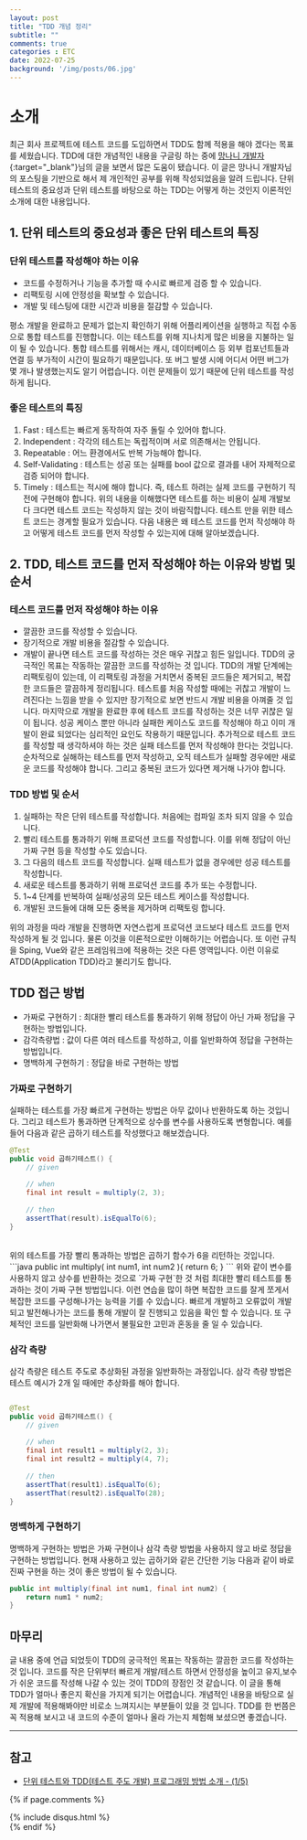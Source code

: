 ```yaml
---
layout: post
title: "TDD 개념 정리"
subtitle: ""
comments: true
categories : ETC
date: 2022-07-25
background: '/img/posts/06.jpg'
---
```


# 소개
최근 회사 프로젝트에 테스트 코드를 도입하면서 TDD도 함께 적용을 해야 겠다는 목표를 세웠습니다.
TDD에 대한 개념적인 내용을 구글링 하는 중에 [망나니 개발자](https://mangkyu.tistory.com/182){:target="_blank"}님의 글을 보면서 많은 도움이 됐습니다.
이 글은 망나니 개발자님의 포스팅을 기반으로 해서 제 개인적인 공부를 위해 작성되었음을 알려 드립니다.
단위 테스트의 중요성과 단위 테스트를 바탕으로 하는 TDD는 어떻게 하는 것인지 이론적인 소개에 대한 내용입니다.

## 1. 단위 테스트의 중요성과 좋은 단위 테스트의 특징
### 단위 테스트를 작성해야 하는 이유
- 코드를 수정하거나 기능을 추가할 때 수시로 빠르게 검증 할 수 있습니다.
- 리팩토링 시에 안정성을 확보할 수 있습니다.
- 개발 및 테스팅에 대한 시간과 비용을 절감할 수 있습니다.

평소 개발을 완료하고 문제가 없는지 확인하기 위해 어플리케이션을 실행하고 직접 수동으로 통합 테스트를 진행합니다.
이는 테스트를 위해 지나치게 많은 비용을 지불하는 일이 될 수 있습니다.
통합 테스트를 위해서는 캐시, 데이터베이스 등 외부 컴포넌트들과 연결 등 부가적이 시간이 필요하기 때문입니다.
또 버그 발생 시에 어디서 어떤 버그가 몇 개나 발생했는지도 알기 어렵습니다.
이런 문제들이 있기 때문에 단위 테스트를 작성하게 됩니다.

### 좋은 테스트의 특징
1. Fast : 테스트는 빠르게 동작하여 자주 돌릴 수 있어야 합니다.
2. Independent : 각각의 테스트는 독립적이며 서로 의존해서는 안됩니다.
3. Repeatable : 어느 환경에서도 반복 가능해야 합니다.
4. Self-Validating : 테스트는 성공 또는 실패를 bool 값으로 결과를 내어 자제적으로 검증 되어야 합니다.
5. Timely : 테스트는 적시에 해야 합니다. 즉, 테스트 하려는 실제 코드를 구현하기 직전에 구현해야 합니다.
위의 내용을 이해했다면 테스트를 하는 비용이 실제 개발보다 크다면 테스트 코드는 작성하지 않는 것이 바람직합니다.
테스트 만을 위한 테스트 코드는 경계할 필요가 있습니다.
다음 내용은 왜 테스트 코드를 먼저 작성해야 하고 어떻게 테스트 코드를 먼저 작성할 수 있는지에 대해 알아보겠습니다.

## 2. TDD, 테스트 코드를 먼저 작성해야 하는 이유와 방법 및 순서
### 테스트 코드를 먼저 작성해야 하는 이유
- 깔끔한 코드를 작성할 수 있습니다.
- 장기적으로 개발 비용을 절감할 수 있습니다.
- 개발이 끝나면 테스트 코드를 작성하는 것은 매우 귀찮고 힘든 일입니다.
TDD의 궁극적인 목표는 작동하는 깔끔한 코드를 작성하는 것 입니다. TDD의 개발 단계에는 리팩토링이 있는데, 이 리팩토링 과정을 거치면서 중복된 코드들은 제거되고, 복잡한 코드들은 깔끔하게 정리됩니다.
테스트를 처음 작성할 때에는 귀찮고 개발이 느려진다는 느낌을 받을 수 있지만 장기적으로 보면 반드시 개발 비용을 아껴줄 것 입니다.
마지막으로 개발을 완료한 후에 테스트 코드를 작성하는 것은 너무 귀찮은 일이 됩니다.
성공 케이스 뿐만 아니라 실패한 케이스도 코드를 작성해야 하고 이미 개발이 완료 되었다는 심리적인 요인도 작용하기 때문입니다.
추가적으로 테스트 코드를 작성할 때 생각하셔야 하는 것은 실패 테스트를 먼저 작성해야 한다는 것입니다.
순차적으로 실해하는 테스트를 먼저 작성하고, 오직 테스트가 실패할 경우에만 새로운 코드를 작성해야 합니다.
그리고 중복된 코드가 있다면 제거해 나가야 합니다.

### TDD 방법 및 순서
1. 실패하는 작은 단위 테스트를 작성합니다. 처음에는 컴파일 조차 되지 않을 수 있습니다.
2. 빨리 테스트를 통과하기 위해 프로덕션 코드를 작성합니다. 이를 위해 정답이 아닌 가짜 구현 등을 작성할 수도 있습니다.
3. 그 다음의 테스트 코드를 작성합니다. 실패 테스트가 없을 경우에만 성공 테스트를 작성합니다.
4. 새로운 테스트를 통과하기 위해 프로덕션 코드를 추가 또는 수정합니다.
5. 1~4 단계를 반복하여 실패/성공의 모든 테스트 케이스를 작성합니다.
6. 개발된 코드들에 대해 모든 중복을 제거하며 리팩토링 합니다.

위의 과정을 따라 개발을 진행하면 자연스럽게 프로덕션 코드보다 테스트 코드를 먼저 작성하게 될 것 입니다.
물론 이것을 이론적으로만 이해하기는 어렵습니다.
또 이런 규칙을 Sping, Vue와 같은 프레임워크에 적용하는 것은 다른 영역입니다. 이런 이유로 ATDD(Application TDD)라고 불리기도 합니다.

## TDD 접근 방법
- 가짜로 구현하기 : 최대한 빨리 테스트를 통과하기 위해 정답이 아닌 가짜 정답을 구현하는 방법입니다.
- 감각측량법 : 값이 다른 여러 테스트를 작성하고, 이를 일반화하여 정답을 구현하는 방법입니다.
- 명백하게 구현하기 : 정답을 바로 구현하는 방법

### 가짜로 구현하기
실패하는 테스트를 가장 빠르게 구현하는 방법은 아무 값이나 반환하도록 하는 것입니다.
그리고 테스트가 통과하면 단계적으로 상수를 변수를 사용하도록 변형합니다.
예를 들어 다음과 같은 곱하기 테스트를 작성했다고 해보겠습니다.

```java
@Test
public void 곱하기테스트() {
    // given
    
    // when
    final int result = multiply(2, 3);
    
    // then
    assertThat(result).isEqualTo(6);
}
```
<br>
위의 테스트를 가장 빨리 통과하는 방법은 곱하기 함수가 6을 리턴하는 것입니다.
<br>
```java
public int multiply( int num1, int num2 ){
  return 6;
}
```
위와 같이 변수를 사용하지 않고 상수를 반환하는 것으로 `가짜 구현`한 것 처럼 최대한 빨리 테스트를 통과하는 것이 가짜 구현 방법입니다.
이런 연습을 많이 하면 복잡한 코드를 잘게 쪼게서 복잡한 코드를 구성해나가는 능력을 기를 수 있습니다.
빠르게 개발하고 오류없이 개발되고 발전해나가는 코드를 통해 개발이 잘 진행되고 있음을 확인 할 수 있습니다.
또 구체적인 코드를 일반화해 나가면서 불필요한 고민과 혼동을 줄 일 수 있습니다.

### 삼각 측량
삼각 측량은 테스트 주도로 추상화된 과정을 일반화하는 과정입니다. 
삼각 측량 방법은 테스트 예시가 2개 일 때에만 추상화를 해야 합니다.
```java

@Test
public void 곱하기테스트() {
    // given
    
    // when
    final int result1 = multiply(2, 3);
    final int result2 = multiply(4, 7);
    
    // then
    assertThat(result1).isEqualTo(6);
    assertThat(result2).isEqualTo(28);
}
```

### 명백하게 구현하기
명백하게 구현하는 방법은 가짜 구현이나 삼각 측량 방법을 사용하지 않고 바로 정답을 구현하는 방법입니다.
현재 사용하고 있는 곱하기와 같은 간단한 기능 다음과 같이 바로 진짜 구현을 하는 것이 좋은 방법이 될 수 있습니다.
```java
public int multiply(final int num1, final int num2) {
    return num1 * num2;
}
```

## 마무리
글 내용 중에 언급 되었듯이 TDD의 궁극적인 목표는 작동하는 깔끔한 코드를 작성하는 것 입니다.
코드를 작은 단위부터 빠르게 개발/테스트 하면서 안정성을 높이고 유지,보수가 쉬운 코드를 작성해 나갈 수 있는 것이 TDD의 장점인 것 같습니다.
이 글을 통해 TDD가 얼마나 좋은지 확신을 가지게 되기는 어렵습니다.
개념적인 내용을 바탕으로 실제 개발에 적용해봐야만 비로소 느껴지시는 부분들이 있을 것 입니다.
TDD를 한 번쯤은 꼭 적용해 보시고 내 코드의 수준이 얼마나 올라 가는지 체험해 보셨으면 좋겠습니다.

---
## 참고
- [단위 테스트와 TDD(테스트 주도 개발) 프로그래밍 방법 소개 - (1/5)]([https://mangkyu.tistory.com/15](https://mangkyu.tistory.com/182))

{% if page.comments %}
<div id="post-disqus" class="container">
{% include disqus.html %}
</div>
{% endif %}
